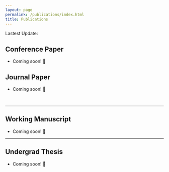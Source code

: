 ```yaml
---
layout: page
permalink: /publications/index.html
title: Publications
---
```


Lastest Update: 

## Conference Paper

- Coming soon! 🚀
  <br>

## Journal Paper

- Coming soon! 🚀

  <br>

---

## Working Manuscript

- Coming soon! 🚀
  <br>

---

## Undergrad Thesis

- Coming soon! 🚀

  <br>

